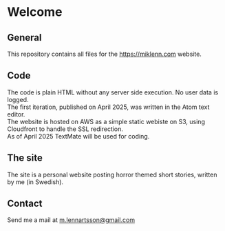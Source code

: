 # Welcome  
## General  
This repository contains all files for the <https://miklenn.com> website. 
## Code
The code is plain HTML without any server side execution. No user data is logged.   
The first iteration, published on April 2025, was written in the Atom text editor.    
The website is hosted on AWS as a simple static webiste on S3, using Cloudfront to handle the SSL redirection.    
As of April 2025 TextMate will be used for coding.
## The site
The site is a personal website posting horror themed short stories, written by me (in Swedish).
## Contact
Send me a mail at [m.lennartsson@gmail.com](mailto:m.lennartsson@gmail.com?subject=github_mail)